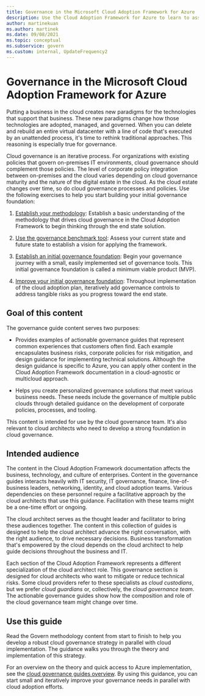 ```yaml
---
title: Governance in the Microsoft Cloud Adoption Framework for Azure
description: Use the Cloud Adoption Framework for Azure to learn to assess existing policies, build an initial governance foundation, and iteratively add governance tools.
author: martinekuan
ms.author: martinek
ms.date: 09/08/2021
ms.topic: conceptual
ms.subservice: govern
ms.custom: internal, UpdateFrequency2
---
```


# Governance in the Microsoft Cloud Adoption Framework for Azure

Putting a business in the cloud creates new paradigms for the technologies that support that business. These new paradigms change how those technologies are adopted, managed, and governed. When you can delete and rebuild an entire virtual datacenter with a line of code that's executed by an unattended process, it's time to rethink traditional approaches. This reasoning is especially true for governance.

Cloud governance is an iterative process. For organizations with existing policies that govern on-premises IT environments, cloud governance should complement those policies. The level of corporate policy integration between on-premises and the cloud varies depending on cloud governance maturity and the nature of the digital estate in the cloud. As the cloud estate changes over time, so do cloud governance processes and policies. Use the following exercises to help you start building your initial governance foundation:

1. [Establish your methodology](./methodology.md): Establish a basic understanding of the methodology that drives cloud governance in the Cloud Adoption Framework to begin thinking through the end state solution.

1. [Use the governance benchmark tool](./benchmark.md): Assess your current state and future state to establish a vision for applying the framework.

1. [Establish an initial governance foundation](./initial-foundation.md): Begin your governance journey with a small, easily implemented set of governance tools. This initial governance foundation is called a minimum viable product (MVP).

1. [Improve your initial governance foundation](./foundation-improvements.md): Throughout implementation of the cloud adoption plan, iteratively add governance controls to address tangible risks as you progress toward the end state.

## Goal of this content

The governance guide content serves two purposes:

- Provides examples of actionable governance guides that represent common experiences that customers often find. Each example encapsulates business risks, corporate policies for risk mitigation, and design guidance for implementing technical solutions. Although the design guidance is specific to Azure, you can apply other content in the Cloud Adoption Framework documentation in a cloud-agnostic or multicloud approach.

- Helps you create personalized governance solutions that meet various business needs. These needs include the governance of multiple public clouds through detailed guidance on the development of corporate policies, processes, and tooling.

This content is intended for use by the cloud governance team. It's also relevant to cloud architects who need to develop a strong foundation in cloud governance.

## Intended audience

The content in the Cloud Adoption Framework documentation affects the business, technology, and culture of enterprises. Content in the governance guides interacts heavily with IT security, IT governance, finance, line-of-business leaders, networking, identity, and cloud adoption teams. Various dependencies on these personnel require a facilitative approach by the cloud architects that use this guidance. Facilitation with these teams might be a one-time effort or ongoing.

The cloud architect serves as the thought leader and facilitator to bring these audiences together. The content in this collection of guides is designed to help the cloud architect advance the right conversation, with the right audience, to drive necessary decisions. Business transformation that's empowered by the cloud depends on the cloud architect to help guide decisions throughout the business and IT.

Each section of the Cloud Adoption Framework represents a different specialization of the cloud architect role. This governance section is designed for cloud architects who want to mitigate or reduce technical risks. Some cloud providers refer to these specialists as *cloud custodians*, but we prefer *cloud guardians* or, collectively, the *cloud governance team*. The actionable governance guides show how the composition and role of the cloud governance team might change over time.

## Use this guide

Read the Govern methodology content from start to finish to help you develop a robust cloud governance strategy in parallel with cloud implementation. The guidance walks you through the theory and implementation of this strategy.

For an overview on the theory and quick access to Azure implementation, see the [cloud governance guides overview](./guides/index.md). By using this guidance, you can start small and iteratively improve your governance needs in parallel with cloud adoption efforts.
